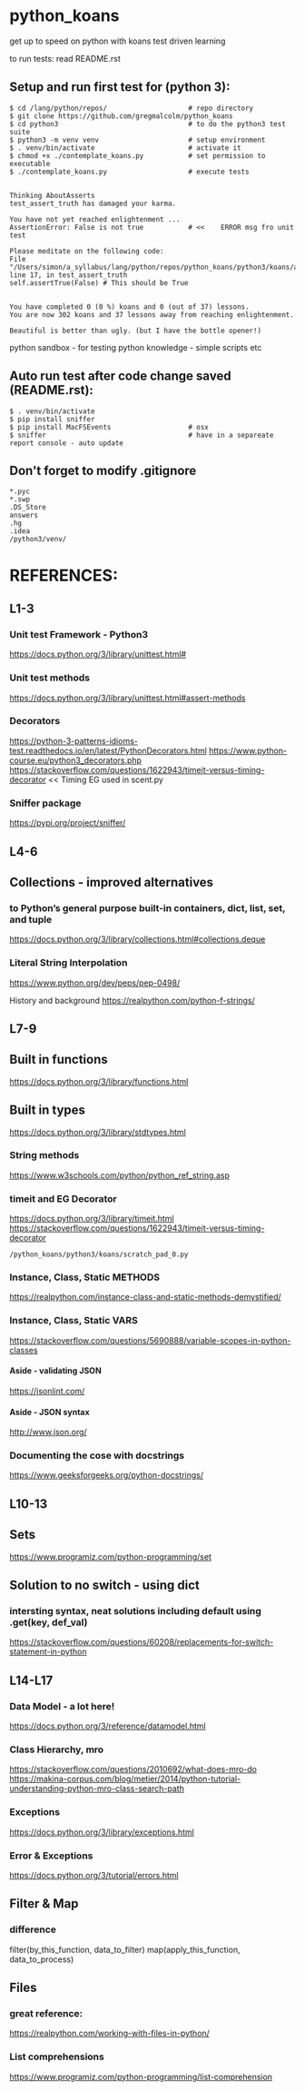 # python_koans
get up to speed on python with koans test driven learning

to run tests:
read README.rst

## Setup and run first test for (python 3):
```
$ cd /lang/python/repos/                    # repo directory
$ git clone https://github.com/gregmalcolm/python_koans
$ cd python3                                # to do the python3 test suite
$ python3 -m venv venv                      # setup environment
$ . venv/bin/activate                       # activate it
$ chmod +x ./contemplate_koans.py           # set permission to executable
$ ./contemplate_koans.py                    # execute tests


Thinking AboutAsserts
test_assert_truth has damaged your karma.

You have not yet reached enlightenment ...
AssertionError: False is not true           # <<    ERROR msg fro unit test

Please meditate on the following code:
File "/Users/simon/a_syllabus/lang/python/repos/python_koans/python3/koans/about_asserts.py", line 17, in test_assert_truth
self.assertTrue(False) # This should be True


You have completed 0 (0 %) koans and 0 (out of 37) lessons.
You are now 302 koans and 37 lessons away from reaching enlightenment.

Beautiful is better than ugly. (but I have the bottle opener!)
```
python sandbox - for testing python knowledge - simple scripts etc

## Auto run test after code change saved (README.rst):
```
$ . venv/bin/activate
$ pip install sniffer
$ pip install MacFSEvents                   # osx
$ sniffer                                   # have in a separeate report console - auto update
```
## Don't forget to modify .gitignore
```
*.pyc
*.swp
.DS_Store
answers
.hg
.idea
/python3/venv/
```


# REFERENCES:
## L1-3
### Unit test Framework - Python3
https://docs.python.org/3/library/unittest.html#

### Unit test methods
https://docs.python.org/3/library/unittest.html#assert-methods

### Decorators
https://python-3-patterns-idioms-test.readthedocs.io/en/latest/PythonDecorators.html
https://www.python-course.eu/python3_decorators.php
https://stackoverflow.com/questions/1622943/timeit-versus-timing-decorator  << Timing EG
used in scent.py

### Sniffer package
https://pypi.org/project/sniffer/

## L4-6
## Collections - improved alternatives
### to Python’s general purpose built-in containers, dict, list, set, and tuple
https://docs.python.org/3/library/collections.html#collections.deque

### Literal String Interpolation
https://www.python.org/dev/peps/pep-0498/

History and background
https://realpython.com/python-f-strings/

## L7-9
## Built in functions
https://docs.python.org/3/library/functions.html

## Built in types
https://docs.python.org/3/library/stdtypes.html

### String methods
https://www.w3schools.com/python/python_ref_string.asp

### timeit and EG Decorator
https://docs.python.org/3/library/timeit.html
https://stackoverflow.com/questions/1622943/timeit-versus-timing-decorator


```/python_koans/python3/koans/scratch_pad_0.py```
### Instance, Class, Static METHODS
https://realpython.com/instance-class-and-static-methods-demystified/

### Instance, Class, Static VARS
https://stackoverflow.com/questions/5690888/variable-scopes-in-python-classes


#### Aside - validating JSON
https://jsonlint.com/
#### Aside - JSON syntax
http://www.json.org/

### Documenting the cose with docstrings
https://www.geeksforgeeks.org/python-docstrings/

## L10-13
## Sets
https://www.programiz.com/python-programming/set

## Solution to no switch - using dict
### intersting syntax, neat solutions including default using .get(key, def_val)
https://stackoverflow.com/questions/60208/replacements-for-switch-statement-in-python

## L14-L17
### Data Model  - a lot here!
https://docs.python.org/3/reference/datamodel.html

### Class Hierarchy, mro
https://stackoverflow.com/questions/2010692/what-does-mro-do
https://makina-corpus.com/blog/metier/2014/python-tutorial-understanding-python-mro-class-search-path

### Exceptions
https://docs.python.org/3/library/exceptions.html

### Error & Exceptions
https://docs.python.org/3/tutorial/errors.html

## Filter & Map

### difference
filter(by_this_function, data_to_filter)
map(apply_this_function, data_to_process)

## Files
### great reference:
https://realpython.com/working-with-files-in-python/

### List comprehensions
https://www.programiz.com/python-programming/list-comprehension

